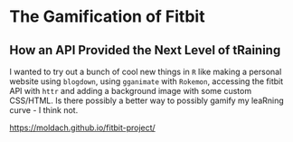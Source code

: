 # The Gamification of Fitbit
## How an API Provided the Next Level of tRaining

I wanted to try out a bunch of cool new things in `R` like making a personal website using `blogdown`, using `gganimate` with `Rokemon`, accessing the fitbit API with `httr` and adding a background image with some custom CSS/HTML. Is there possibly a better way to possibly gamify my leaRning curve - I think not.

https://moldach.github.io/fitbit-project/
